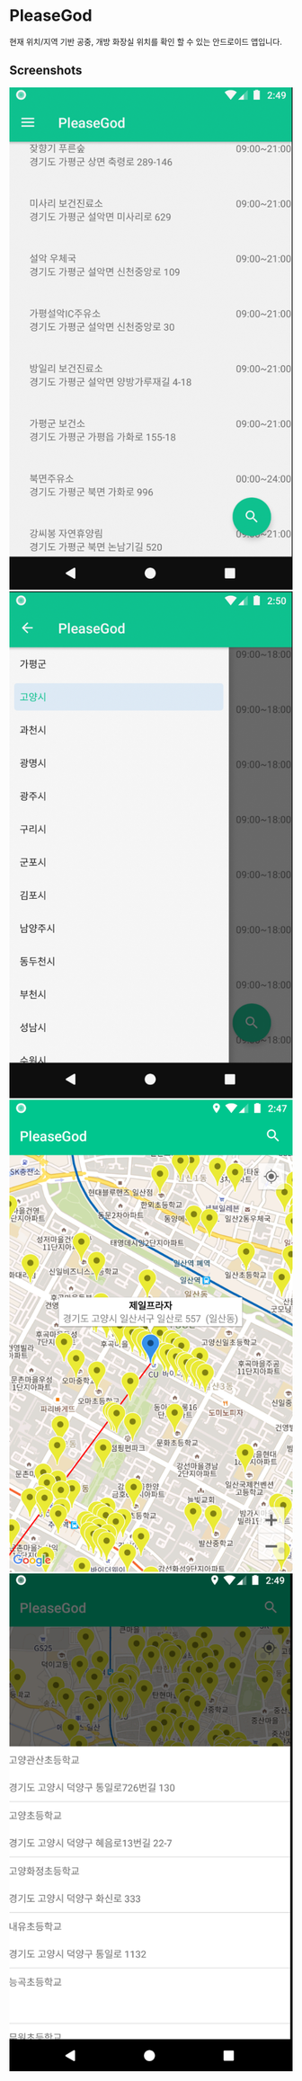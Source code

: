 # PleaseGod
현재 위치/지역 기반 공중, 개방 화장실 위치를 확인 할 수 있는 안드로이드 앱입니다.

## Screenshots
<img src="screenshots/1.png"/>
<img src="screenshots/2.png"/>
<img src="screenshots/3.png"/>
<img src="screenshots/4.png"/>